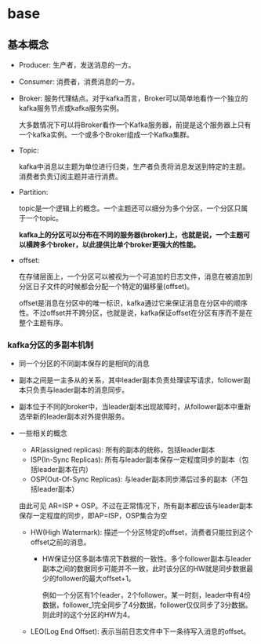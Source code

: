 # base

## 基本概念
- Producer: 生产者，发送消息的一方。
- Consumer: 消费者，消费消息的一方。
- Broker: 服务代理结点。对于kafka而言，Broker可以简单地看作一个独立的kafka服务节点或kafka服务实例。

  大多数情况下可以将Broker看作一个Kafka服务器，前提是这个服务器上只有一个kafka实例。一个或多个Broker组成一个Kafka集群。
- Topic: 

  kafka中消息以主题为单位进行归类，生产者负责将消息发送到特定的主题。消费者负责订阅主题并进行消费。
- Partition:

  topic是一个逻辑上的概念。一个主题还可以细分为多个分区，一个分区只属于一个topic。

  **kafka上的分区可以分布在不同的服务器(broker)上，也就是说，一个主题可以横跨多个broker，以此提供比单个broker更强大的性能。**
- offset:

  在存储层面上，一个分区可以被视为一个可追加的日志文件，消息在被追加到分区日子文件的时候都会分配一个特定的偏移量(offset)。

  offset是消息在分区中的唯一标识，kafka通过它来保证消息在分区中的顺序性。不过offset并不跨分区，也就是说，kafka保证offset在分区有序而不是在整个主题有序。

### kafka分区的多副本机制
- 同一个分区的不同副本保存的是相同的消息
- 副本之间是一主多从的关系，其中leader副本负责处理读写请求，follower副本只负责与leader副本的消息同步。
- 副本位于不同的broker中，当leader副本出现故障时，从follower副本中重新选举新的leader副本对外提供服务。
- 一些相关的概念
  - AR(assigned replicas): 所有的副本的统称，包括leader副本
  - ISP(In-Sync Replicas): 所有与leader副本保存一定程度同步的副本（包括leader副本在内）
  - OSP(Out-Of-Sync Replicas): 与leader副本同步滞后过多的副本（不包括leader副本）

  由此可见 AR=ISP + OSP。不过在正常情况下，所有副本都应该与leader副本保存一定程度的同步，即AP=ISP，OSP集合为空

  - HW(High Watermark): 描述一个分区特定的offset，消费者只能拉到这个offset之前的消息。
    - HW保证分区多副本情况下数据的一致性。多个follower副本与leader副本之间的数据同步可能并不一致，此时该分区的HW就是同步数据最少的follower的最大offset+1。

      例如一个分区有1个leader，2个follower。某一时刻，leader中有4份数据，follower_1完全同步了4分数据，follower仅仅同步了3分数据。 则此时的这个分区的HW为4。
  - LEO(Log End Offset): 表示当前日志文件中下一条待写入消息的offset。
